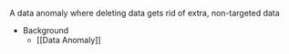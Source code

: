 A data anomaly where deleting data gets rid of extra, non-targeted data

- Background
	- [[Data Anomaly]]